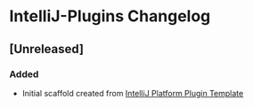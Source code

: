 <!-- Keep a Changelog guide -> https://keepachangelog.com -->

# IntelliJ-Plugins Changelog

## [Unreleased]
### Added
- Initial scaffold created from [IntelliJ Platform Plugin Template](https://github.com/JetBrains/intellij-platform-plugin-template)
